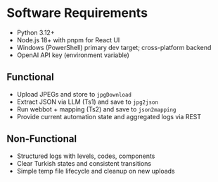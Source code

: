 # Software Requirements

- Python 3.12+
- Node.js 18+ with pnpm for React UI
- Windows (PowerShell) primary dev target; cross-platform backend
- OpenAI API key (environment variable)

## Functional
- Upload JPEGs and store to `jpgDownload`
- Extract JSON via LLM (Ts1) and save to `jpg2json`
- Run webbot + mapping (Ts2) and save to `json2mapping`
- Provide current automation state and aggregated logs via REST

## Non-Functional
- Structured logs with levels, codes, components
- Clear Turkish states and consistent transitions
- Simple temp file lifecycle and cleanup on new uploads
